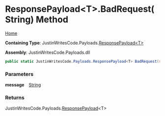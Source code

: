 # ResponsePayload\<T\>\.BadRequest\(String\) Method

[Home](../../../README.md)

**Containing Type**: JustinWritesCode\.Payloads\.[ResponsePayload\<T\>](../README.md)

**Assembly**: JustinWritesCode\.Payloads\.dll

```csharp
public static JustinWritesCode.Payloads.ResponsePayload<T> BadRequest(string message = "Bad request")
```

### Parameters

**message** &ensp; [String](https://docs.microsoft.com/en-us/dotnet/api/system.string)

### Returns

JustinWritesCode\.Payloads\.[ResponsePayload](../README.md)\<T\>

